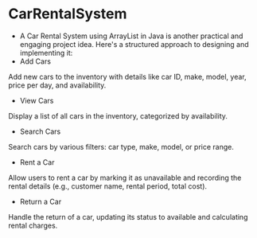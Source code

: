 # CarRentalSystem
* A Car Rental System using ArrayList in Java is another practical and engaging project idea. Here's a structured approach to designing and implementing it:
* Add Cars

Add new cars to the inventory with details like car ID, make, model, year, price per day, and availability.
* View Cars

Display a list of all cars in the inventory, categorized by availability.
* Search Cars

Search cars by various filters: car type, make, model, or price range.
* Rent a Car

Allow users to rent a car by marking it as unavailable and recording the rental details (e.g., customer name, rental period, total cost).
* Return a Car

Handle the return of a car, updating its status to available and calculating rental charges.
